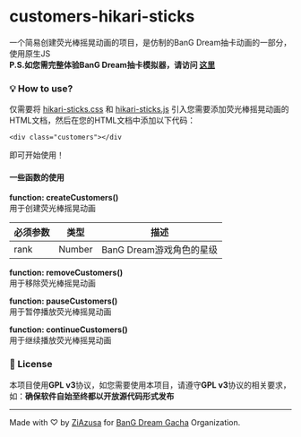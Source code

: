 # customers-hikari-sticks
一个简易创建荧光棒摇晃动画的项目，是仿制的BanG Dream抽卡动画的一部分，使用原生JS<br>
<b>P.S.如您需完整体验BanG Dream抽卡模拟器，请访问 [这里](https://bangdream-gacha.animedb.cn/)</b>
### 💡 How to use?
仅需要将 [hikari-sticks.css](https://github.com/banGdream-gacha/customers-hikari-sticks/blob/main/hikari-stick.css) 和 [hikari-sticks.js](https://github.com/banGdream-gacha/customers-hikari-sticks/blob/main/hikari-stick.js) 引入您需要添加荧光棒摇晃动画的HTML文档，然后在您的HTML文档中添加以下代码：
```
<div class="customers"></div
```
即可开始使用！
#### 一些函数的使用
<b>function: createCustomers()</b><br>
用于创建荧光棒摇晃动画

| 必须参数 | 类型 | 描述 |
| --- | --- | --- |
| rank | Number | BanG Dream游戏角色的星级 |

<b>function: removeCustomers()</b><br>
用于移除荧光棒摇晃动画

<b>function: pauseCustomers()</b><br>
用于暂停播放荧光棒摇晃动画

<b>function: continueCustomers()</b><br>
用于继续播放荧光棒摇晃动画

### 📄 License
本项目使用<b>GPL v3</b>协议，如您需要使用本项目，请遵守<b>GPL v3</b>协议的相关要求，如：<b>确保软件自始至终都以开放源代码形式发布</b>

<hr>

Made with ♡ by [ZiAzusa](https://github.com/ZiAzusa) for [BanG Dream Gacha](https://github.com/banGdream-gacha/) Organization.
